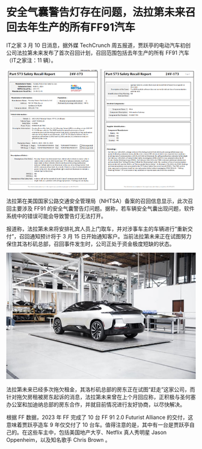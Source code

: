 # 安全气囊警告灯存在问题，法拉第未来召回去年生产的所有FF91汽车

IT之家 3 月 10 日消息，据外媒 TechCrunch 周五报道，贾跃亭的电动汽车初创公司法拉第未来发布了首次召回计划，召回范围包括去年生产的所有
FF91 汽车（IT之家注：11 辆）。

![d3727c8f92213a5aa1c6cf47d61c384d.jpg](https://raw.githubusercontent.com/qqhsx/qqnews_image/main/2024/03/10/安全气囊警告灯存在问题，法拉第未来召回去年生产的所有FF91汽车/d3727c8f92213a5aa1c6cf47d61c384d.jpg)

法拉第在美国国家公路交通安全管理局（NHTSA）备案的召回信息显示，此次召回主要涉及 FF91
的安全气囊警告灯问题。据称，若车辆安全气囊出现问题，软件系统中的错误可能会导致警告灯无法打开。

报道称，法拉第未来将安排礼宾人员上门取车，并对涉事车主的车辆进行“重新交付”，召回通知预计将于 3 月 15
日开始通知客户。当前法拉第未来正在试图努力保住其洛杉矶总部，召回事件发生时，公司正处于资金极度短缺的状态。

![fc8fa18e8546f91925fba42947f162a2.jpg](https://raw.githubusercontent.com/qqhsx/qqnews_image/main/2024/03/10/安全气囊警告灯存在问题，法拉第未来召回去年生产的所有FF91汽车/fc8fa18e8546f91925fba42947f162a2.jpg)

法拉第未来已经多次拖欠租金，其洛杉矶总部的房东正在试图“赶走”这家公司，而针对拖欠房租被房东起诉的消息，法拉第未来曾在上个月回应称，正积极与圣何塞办公室和加迪纳总部的房东合作，并就目前情况进行友好协商，以尽快解决。

根据 FF 数据，2023 年 FF 完成了 10 台 FF 91 2.0 Futurist Alliance 的交付，这意味着贾跃亭造车 9 年仅交付了
10 台车。值得注意的是，其中有一台是贾跃亭自己的。在这些车主中，包括美国地产大亨、Netflix 真人秀明星 Jason Oppenheim，以及知名歌手
Chris Brown 。

